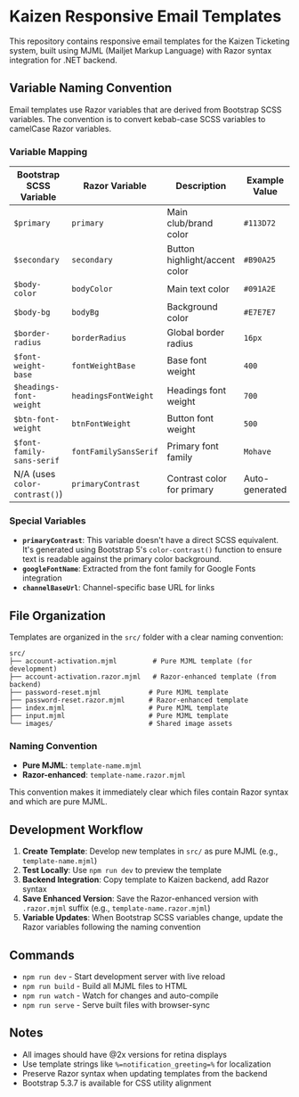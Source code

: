 # Kaizen Responsive Email Templates

This repository contains responsive email templates for the Kaizen Ticketing system, built using MJML (Mailjet Markup Language) with Razor syntax integration for .NET backend.

## Variable Naming Convention

Email templates use Razor variables that are derived from Bootstrap SCSS variables. The convention is to convert kebab-case SCSS variables to camelCase Razor variables.

### Variable Mapping

| Bootstrap SCSS Variable | Razor Variable | Description | Example Value |
|------------------------|----------------|-------------|---------------|
| `$primary` | `primary` | Main club/brand color | `#113D72` |
| `$secondary` | `secondary` | Button highlight/accent color | `#B90A25` |
| `$body-color` | `bodyColor` | Main text color | `#091A2E` |
| `$body-bg` | `bodyBg` | Background color | `#E7E7E7` |
| `$border-radius` | `borderRadius` | Global border radius | `16px` |
| `$font-weight-base` | `fontWeightBase` | Base font weight | `400` |
| `$headings-font-weight` | `headingsFontWeight` | Headings font weight | `700` |
| `$btn-font-weight` | `btnFontWeight` | Button font weight | `500` |
| `$font-family-sans-serif` | `fontFamilySansSerif` | Primary font family | `Mohave` |
| N/A (uses `color-contrast()`) | `primaryContrast` | Contrast color for primary | Auto-generated |

### Special Variables

- **`primaryContrast`**: This variable doesn't have a direct SCSS equivalent. It's generated using Bootstrap 5's `color-contrast()` function to ensure text is readable against the primary color background.
- **`googleFontName`**: Extracted from the font family for Google Fonts integration
- **`channelBaseUrl`**: Channel-specific base URL for links

## File Organization

Templates are organized in the `src/` folder with a clear naming convention:

```
src/
├── account-activation.mjml         # Pure MJML template (for development)
├── account-activation.razor.mjml   # Razor-enhanced template (from backend)
├── password-reset.mjml            # Pure MJML template
├── password-reset.razor.mjml      # Razor-enhanced template
├── index.mjml                     # Pure MJML template
├── input.mjml                     # Pure MJML template
└── images/                        # Shared image assets
```

### Naming Convention
- **Pure MJML**: `template-name.mjml`
- **Razor-enhanced**: `template-name.razor.mjml`

This convention makes it immediately clear which files contain Razor syntax and which are pure MJML.

## Development Workflow

1. **Create Template**: Develop new templates in `src/` as pure MJML (e.g., `template-name.mjml`)
2. **Test Locally**: Use `npm run dev` to preview the template
3. **Backend Integration**: Copy template to Kaizen backend, add Razor syntax
4. **Save Enhanced Version**: Save the Razor-enhanced version with `.razor.mjml` suffix (e.g., `template-name.razor.mjml`)
5. **Variable Updates**: When Bootstrap SCSS variables change, update the Razor variables following the naming convention

## Commands

- `npm run dev` - Start development server with live reload
- `npm run build` - Build all MJML files to HTML
- `npm run watch` - Watch for changes and auto-compile
- `npm run serve` - Serve built files with browser-sync

## Notes

- All images should have @2x versions for retina displays
- Use template strings like `%=notification_greeting=%` for localization
- Preserve Razor syntax when updating templates from the backend
- Bootstrap 5.3.7 is available for CSS utility alignment